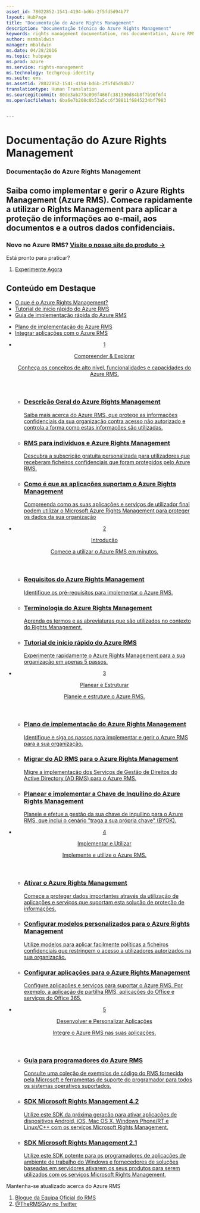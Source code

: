 ```yaml
---
asset_id: 78022852-1541-4194-bd6b-2f5fd5d94b77
layout: HubPage
title: "Documentação do Azure Rights Management"
description: "Documentação técnica do Azure Rights Management"
keywords: rights management documentation, rms documentation, Azure RMS documentation
author: msmbaldwin
manager: mbaldwin
ms.date: 04/28/2016
ms.topic: hubpage
ms.prod: azure
ms.service: rights-management
ms.technology: techgroup-identity
ms.suite: ems
ms.assetid: 78022852-1541-4194-bd6b-2f5fd5d94b77
translationtype: Human Translation
ms.sourcegitcommit: 80de3ab273c090f466fc381390d84b8f7b90f6f4
ms.openlocfilehash: 6ba6e7b208c0b53a5cc6f38811f6845234bf7983


---
```

# Documentação do Azure Rights Management
<article id="main">
    <section id="hero-content">
      <h1>Documentação do Azure Rights Management</h1>
      <h2>Saiba como implementar e gerir o Azure Rights Management (Azure RMS). Comece rapidamente a utilizar o Rights Management para aplicar a proteção de informações ao e-mail, aos documentos e a outros dados confidenciais.</h2>
      <h3>Novo no Azure RMS? <a href="http://go.microsoft.com/fwlink/?LinkId=816857" target="_blank">Visite o nosso site do produto &rarr;</a></h3>
    </section>
    <aside class="alert section-border">
        <p>Está pronto para praticar?</p>
        <ol class="action-list">
            <li><a href="https://portal.office.com/Signup/Signup.aspx?&OfferId=A43415D3-404C-4df3-B31B-AAD28118A778&dl=RIGHTSMANAGEMENT&ali=1#0" target="_blank" class="button-bordered button-translucent">Experimente Agora</a></li>
        </ol>
    </aside>
    <section id="featured" class="container">
      <h2 class="section-heading"><span class="icon icon-warning"></span> Conteúdo em Destaque</h2>
      <div class="features row">
        <ul class="column column-half">
          <li><a href="./understand-explore/what-is-azure-rms.md">O que é o Azure Rights Management?</a></li>
          <li><a href="./get-started/quick-start-tutorial.md">Tutorial de início rápido do Azure RMS</a></li>
          <li><a href="./get-started/rapid-deployment-guide.md">Guia de implementação rápida do Azure RMS</a></li>
        </ul>
        <ul class="column column-half">
          <li><a href="./plan-design/deployment-roadmap.md">Plano de implementação do Azure RMS</a></li>
          <li><a href="./develop/developers-guide.md">Integrar aplicações com o Azure RMS</a></li>
        </ul>
      </div>
    </section>
    <div id="journeys">
      <section class="container">
        <ul class="journeys-list">
          <li class="journey-step">
            <header class="journey-step-header row">
              <a href="./understand-explore/azure-rights-management.md">
                <div class="title column-third">
                  <span class="step-number">1</span>
                  <p>Compreender &amp; Explorar</p>
                </div>
                <p class="description column-two-thirds">Conheça os conceitos de alto nível, funcionalidades e capacidades do Azure RMS.</p>
              </a>
            </header>
            <section class="journey-step-elements content">
              <ul class="row">
                <li class="column-third">
                  <a href="./understand-explore/azure-rights-management.md">
                    <h3>Descrição Geral do Azure Rights Management</h3>
                    <p>Saiba mais acerca do Azure RMS, que protege as informações confidenciais da sua organização contra acesso não autorizado e controla a forma como estas informações são utilizadas.</p>
                  </a>
                </li>
                <li class="column-third">
                  <a href="./understand-explore/rms-for-individuals.md">
                    <h3>RMS para indivíduos e Azure Rights Management</h3>
                    <p>Descubra a subscrição gratuita personalizada para utilizadores que receberam ficheiros confidenciais que foram protegidos pelo Azure RMS.</p>
                  </a>
                </li>
                <li class="column-third">
                  <a href="./understand-explore/applications-support.md">
                    <h3>Como é que as aplicações suportam o Azure Rights Management</h3>
                    <p>Compreenda como as suas aplicações e serviços de utilizador final podem utilizar o Microsoft Azure Rights Management para proteger os dados da sua organização </p>
                  </a>
                </li>
              </ul>
            </section>
          </li>
          <li class="journey-step">
            <header class="journey-step-header row">
              <a href="./get-started/requirements-azure-rms.md">
                <div class="title column-third">
                  <span class="step-number">2</span>
                  <p>Introdução</p>
                </div>
                <p class="description column-two-thirds">Comece a utilizar o Azure RMS em minutos.</p>
              </a>
            </header>
            <section class="journey-step-elements content">
              <ul class="row">
                <li class="column-third">
                  <a href="./get-started/requirements-azure-rms.md">
                    <h3>Requisitos do Azure Rights Management</h3>
                    <p>Identifique os pré-requisitos para implementar o Azure RMS.</p>
                  </a>
                </li>
                <li class="column-third">
                  <a href="./get-started/terminology.md">
                    <h3>Terminologia do Azure Rights Management</h3>
                    <p>Aprenda os termos e as abreviaturas que são utilizados no contexto do Rights Management.</p>
                  </a>
                </li>
                <li class="column-third">
                  <a href="./get-started/quick-start-tutorial.md">
                    <h3>Tutorial de início rápido do Azure RMS</h3>
                    <p>Experimente rapidamente o Azure Rights Management para a sua organização em apenas 5 passos.</p>
                  </a>
                </li>
              </ul>
            </section>
          </li>
          <li class="journey-step">
            <header class="journey-step-header row">
              <a href="./plan-design/deployment-roadmap.md">
                <div class="title column-third">
                  <span class="step-number"> 3</span>
                  <p>Planear e Estruturar</p>
                </div>
                <p class="description column-two-thirds">Planeie e estruture o Azure RMS.</p>
              </a>
            </header>
            <section class="journey-step-elements content">
              <ul class="row">
                <li class="column-third">
                  <a href="./plan-design/deployment-roadmap.md">
                    <h3>Plano de implementação do Azure Rights Management</h3>
                    <p>Identifique e siga os passos para implementar e gerir o Azure RMS para a sua organização.</p>
                  </a>
                </li>
                <li class="column-third">
                  <a href="./plan-design/migrate-from-ad-rms-to-azure-rms.md">
                    <h3>Migrar do AD RMS para o Azure Rights Management</h3>
                    <p>Migre a implementação dos Serviços de Gestão de Direitos do Active Directory (AD RMS) para o Azure RMS.</p>
                  </a>
                </li>
                <li class="column-third">
                  <a href="./plan-design/plan-implement-tenant-key.md">
                    <h3>Planear e implementar a Chave de Inquilino do Azure Rights Management</h3>
                    <p>Planeie e efetue a gestão da sua chave de inquilino para o Azure RMS, que inclui o cenário "traga a sua própria chave" (BYOK).</p>
                  </a>
                </li>
              </ul>
            </section>
          </li>
          <li class="journey-step">
            <header class="journey-step-header row">
              <a href="./deploy-use/activate-service.md">
                <div class="title column-third">
                  <span class="step-number"> 4</span>
                  <p>Implementar e Utilizar</p>
                </div>
                <p class="description column-two-thirds">Implemente e utilize o Azure RMS.</p>
              </a>
            </header>
            <section class="journey-step-elements content">
              <ul class="row">
                 <li class="column-third">
                 <a href="./deploy-use/activate-service.md">
                    <h3>Ativar o Azure Rights Management</h3>
                    <p>Comece a proteger dados importantes através da utilização de aplicações e serviços que suportam esta solução de proteção de informações.</p>
                  </a>
                </li>
                <li class="column-third">
                  <a href="./deploy-use/configure-custom-templates.md">
                    <h3>Configurar modelos personalizados para o Azure Rights Management</h3>
                    <p>Utilize modelos para aplicar facilmente políticas a ficheiros confidenciais que restringem o acesso a utilizadores autorizados na sua organização.</p>
                 </a>
                </li>
                <li class="column-third">
                  <a href="./deploy-use/configure-applications.md">
                    <h3>Configurar aplicações para o Azure Rights Management</h3>
                    <p>Configure aplicações e serviços para suportar o Azure RMS. Por exemplo, a aplicação de partilha RMS, aplicações do Office e serviços do Office 365.</p>
                 </a>
                </li>
              </ul>
            </section>
          </li>
          <li class="journey-step">
            <header class="journey-step-header row">
              <a href="./develop/developers-guide.md">
                <div class="title column-third">
                  <span class="step-number"> 5</span>
                  <p>Desenvolver e Personalizar Aplicações</p>
                </div>
                <p class="description column-two-thirds">Integre o Azure RMS nas suas aplicações.
                </p>
              </a>
            </header>
            <section class="journey-step-elements content">
              <ul class="row">
                <li class="column-third">
                  <a href="./develop/developers-guide.md">
                    <h3>Guia para programadores do Azure RMS</h3>
                    <p>Consulte uma coleção de exemplos de código do RMS fornecida pela Microsoft e ferramentas de suporte do programador para todos os sistemas operativos suportados.</p>
                  </a>
                </li>
                <li class="column-third">
                  <a href="./develop/active-directory-rights-management-services-multi-platform-thin-client-sdk-portal.md">
                    <h3>SDK Microsoft Rights Management 4.2</h3>
                    <p>Utilize este SDK da próxima geração para ativar aplicações de dispositivos Android, iOS, Mac OS X, Windows Phone/RT e Linux/C++ com os serviços Microsoft Rights Management.</p>
                  </a>
                </li>
                <li class="column-third">
                  <a href="./develop/microsoft-information-protection-and-control-client-portal.md">
                    <h3>SDK Microsoft Rights Management 2.1</h3>
                    <p>Utilize este SDK potente para os programadores de aplicações de ambiente de trabalho do Windows e fornecedores de soluções baseadas em servidores ativarem os seus produtos para serem utilizados com os serviços Microsoft Rights Management.</p>
                  </a>
                </li>
              </ul>
            </section>
          </li>
        </ul>
      </section>
    </div>
    <aside class="alert alert-social">
      <p>Mantenha-se atualizado acerca do Azure RMS <ol class="action-list">
        <li><a href="http://blogs.technet.com/b/rms/" target="_blank" class="button-bordered button-translucent">Blogue da Equipa Oficial do RMS</a></li>
        <li><a href="https://twitter.com/TheRMSGuy" target="_blank" class="button-bordered button-translucent">@TheRMSGuy no Twitter</a></li>
      </ol>
    </aside>
</article>



<!--HONumber=Jun16_HO4-->


